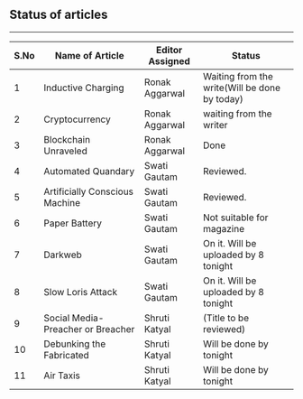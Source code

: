 ## Status of articles
---
S.No | Name of Article | Editor Assigned | Status |
| --- | --- | --- | --- |
1 | Inductive Charging | Ronak Aggarwal | Waiting from the write(Will be done by today)
2 | Cryptocurrency | Ronak Aggarwal | waiting from the writer
3 | Blockchain Unraveled | Ronak Aggarwal |  Done
4 | Automated Quandary | Swati Gautam | Reviewed.
5 | Artificially Conscious Machine | Swati Gautam | Reviewed.
6 | Paper Battery | Swati Gautam | Not suitable for magazine
7 | Darkweb | Swati Gautam | On it. Will be uploaded by 8 tonight
8 | Slow Loris Attack | Swati Gautam |On it. Will be uploaded by 8 tonight
9 | Social Media- Preacher or Breacher | Shruti Katyal | (Title to be reviewed)
10 | Debunking the Fabricated | Shruti Katyal | Will be done by tonight
11 |Air Taxis | Shruti Katyal | Will be done by tonight
